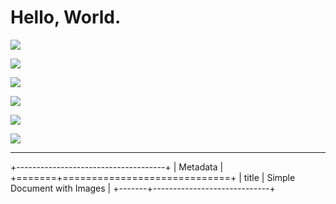 # Hello, World.

![][image0]

![][image0]

![][image0]

![][image1]

![][image2]

![][image3]

---

+-------------------------------------+
| Metadata                            |
+=======+=============================+
| title | Simple Document with Images |
+-------+-----------------------------+

[image0]: https://main--repo--owner.hlx.page/media_1c2e2c6c049ccf4b583431e14919687f3a39cc227.png#width=300&height=300

[image1]: about:error

[image2]: data:foobar

[image3]: about:blank
